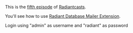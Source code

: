 This is the [fifth episode][rce] of [Radiantcasts][rc].

You'll see how to use [Radiant Database Mailer Extension][rdm].

Login using "admin" as username and "radiant" as password

[rce]:http://blog.aissac.ro/2010/03/16/episode-5-radiant-database-mailer-extension/
[rc]:http://blog.aissac.ro/category/radiantcasts/
[rdm]:http://github.com/Aissac/radiant-database-mailer-extension